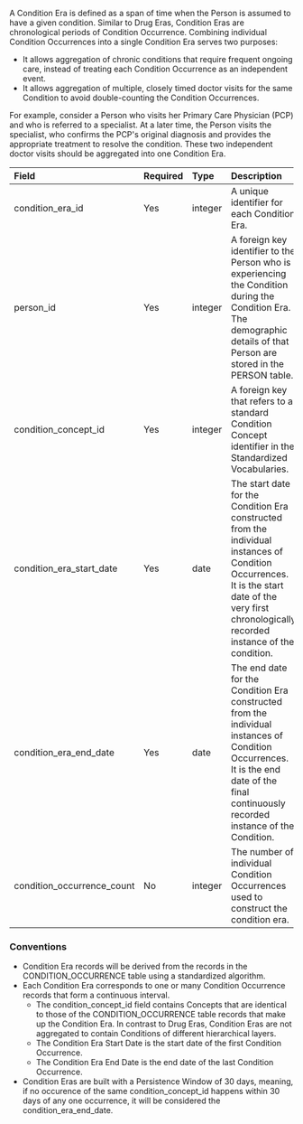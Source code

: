 A Condition Era is defined as a span of time when the Person is assumed to have a given condition. 
Similar to Drug Eras, Condition Eras are chronological periods of Condition Occurrence. Combining individual Condition Occurrences into a single Condition Era serves two purposes:

  * It allows aggregation of chronic conditions that require frequent ongoing care, instead of treating each Condition Occurrence as an independent event.
  * It allows aggregation of multiple, closely timed doctor visits for the same Condition to avoid double-counting the Condition Occurrences.
  
For example, consider a Person who visits her Primary Care Physician (PCP) and who is referred to a specialist. At a later time, the Person visits the specialist, who confirms the PCP's original diagnosis and provides the appropriate treatment to resolve the condition. These two independent doctor visits should be aggregated into one Condition Era.

Field|Required|Type|Description
:----------------------------|:--------|:------------|:----------------------------------
|condition_era_id|Yes|integer|A unique identifier for each Condition Era.|
|person_id|Yes|integer|A foreign key identifier to the Person who is experiencing the Condition during the Condition Era. The demographic details of that Person are stored in the PERSON table.|
|condition_concept_id|Yes|integer|A foreign key that refers to a standard Condition Concept identifier in the Standardized Vocabularies.|
|condition_era_start_date|Yes|date|The start date for the Condition Era constructed from the individual instances of Condition Occurrences. It is the start date of the very first chronologically recorded instance of the condition.|
|condition_era_end_date|Yes|date|The end date for the Condition Era constructed from the individual instances of Condition Occurrences. It is the end date of the final continuously recorded instance of the Condition.|
|condition_occurrence_count|No|integer|The number of individual Condition Occurrences used to construct the condition era.|

### Conventions 
  * Condition Era records will be derived from the records in the CONDITION_OCCURRENCE table using a standardized algorithm.
  * Each Condition Era corresponds to one or many Condition Occurrence records that form a continuous interval.
    * The condition_concept_id field contains Concepts that are identical to those of the CONDITION_OCCURRENCE table records that make up the Condition Era. In contrast to Drug Eras, Condition Eras are not aggregated to contain Conditions of different hierarchical layers.
    * The Condition Era Start Date is the start date of the first Condition Occurrence.
    * The Condition Era End Date is the end date of the last Condition Occurrence.
  * Condition Eras are built with a Persistence Window of 30 days, meaning, if no occurence of the same condition_concept_id happens within 30 days of any one occurrence, it will be considered the condition_era_end_date.
